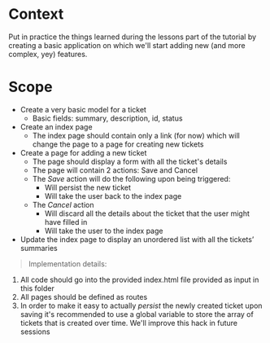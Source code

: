 # Context
Put in practice the things learned during the lessons part of the tutorial by creating a basic application on which we'll start adding new (and more complex, yey) features.

# Scope
- Create a very basic model for a ticket
  - Basic fields: summary, description, id, status
- Create an index page
  - The index page should contain only a link (for now) which will change the page to a page for creating new tickets
- Create a page for adding a new ticket
  - The page should display a form with all the ticket's details
  - The page will contain 2 actions: Save and Cancel
  - The *Save* action will do the following upon being triggered:
    - Will persist the new ticket
    - Will take the user back to the index page
  - The *Cancel* action
    - Will discard all the details about the ticket that the user might have filled in
    - Will take the user to the index page
- Update the index page to display an unordered list with all the tickets’ summaries

> Implementation details:
1. All code should go into the provided index.html file provided as input in this folder
2. All pages should be defined as routes
3. In order to make it easy to actually *persist* the newly created ticket upon saving it's recommended to use a global variable to store the array of tickets that is created over time. We'll improve this hack in future sessions
